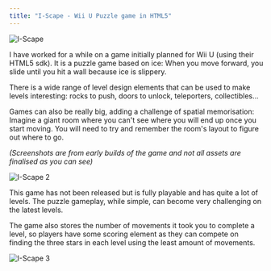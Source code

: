 ```yaml
---
title: "I-Scape - Wii U Puzzle game in HTML5"
---
```


![I-Scape]({{site.url}}{{site.baseurl}}/assets/img/2014/Dec/screen-.png)

I have worked for a while on a game initially planned for Wii U (using their HTML5 sdk). It is a puzzle game based on ice: When you move forward, you slide until you hit a wall because ice is slippery.

There is a wide range of level design elements that can be used to make levels interesting: rocks to push, doors to unlock, teleporters, collectibles...

Games can also be really big, adding a challenge of spatial memorisation: Imagine a giant room where you can't see where you will end up once you start moving. You will need to try and remember the room's layout to figure out where to go.

*(Screenshots are from early builds of the game and not all assets are finalised as you can see)*

![I-Scape 2]({{site.url}}{{site.baseurl}}/assets/img/2014/Dec/g3nkE4W.png)

This game has not been released but is fully playable and has quite a lot of levels. The puzzle gameplay, while simple, can become very challenging on the latest levels.

The game also stores the number of movements it took you to complete a level, so players have some scoring element as they can compete on finding the three stars in each level using the least amount of movements.

![I-Scape 3]({{site.url}}{{site.baseurl}}/assets/img/2014/Dec/iscape2.png)